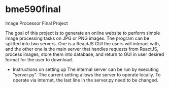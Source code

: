 # bme590final
Image Processor Final Project

The goal of this project is to generate an online 
website to perform simple image processing tasks on
JPG or PNG images. The program can be splitted into
two servers. One is a ReactJS GUI the users
will interact with, and the other one is the main server
that handles requests from ReactJS, process images, store
them into database, and return to GUI in user desired format
for the user to download.

* Instructions on setting up
The internal server can be run by executing 
"server.py". The current setting allows the server to operate locally. To 
operate via internet, the last line in the server.py
need to be changed.
